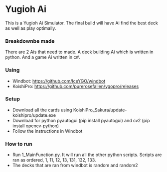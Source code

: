 # Yugioh Ai
This is a Yugioh Ai Simulator.
The final build will have Ai find the best deck as well as play optimally.
### Breakdownbe made
There are 2 Ais that need to made. A deck building Ai which is written in python. And a game Ai written in c#.

### Using 
* Windbot: https://github.com/IceYGO/windbot
* KoishiPro: https://github.com/purerosefallen/ygopro/releases
### Setup
* Download all the cards using KoishiPro_Sakura/update-koishipro/update.exe
* Download for python pyautogui (pip install pyautogui) and cv2 (pip install opencv-python)
* Follow the instructions in Windbot
### How to run
* Run 1_MainFunction.py. It will run all the other python scripts. Scripts are ran as ordered, 1, 11, 12, 13, 131, 132, 133.
* The decks that are ran from windbot is random and random2
